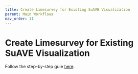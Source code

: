 ```yaml
---
title: Create Limesurvey for Existing SuAVE Visualization
parent: Main Workflows
nav_order: 11
---
```


# Create Limesurvey for Existing SuAVE Visualization

Follow the step-by-step guie [here](https://suave-ucsd.github.io/SuAVE-Documentation/limesurvey_suave/Combining_Existing_Responses.html).
